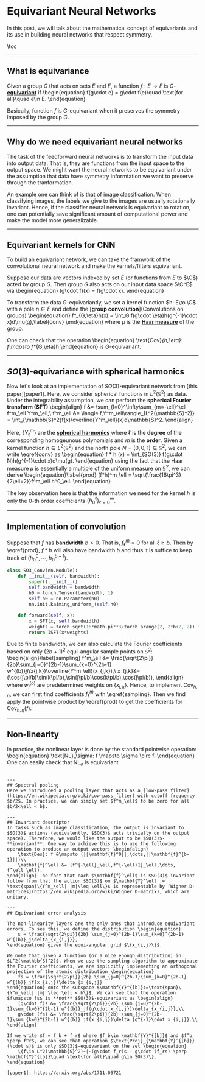 # Equivariant Neural Networks

In this post, we will talk about the mathematical concept of equivariants and its use in building neural networks that respect symmetry.


\toc

---

## What is equivariance

Given a group $G$ that acts on sets $E$ and $F$, a function $f: E \to F$ is $G$-[**equivariant**](https://en.wikipedia.org/wiki/Equivariant_map#:~:text=In%20mathematics%2C%20equivariance%20is%20a,the%20action%20of%20the%20group.) if \begin{equation}
    f(g\cdot e) = g\cdot f(e)\quad \text{for all}\quad e\in E.
\end{equation}

Basically, function $f$ is $G$-equivariant when it preserves the symmetry imposed by the group $G$.

---

## Why do we need equivariant neural networks

The task of the feedforward neural networks is to transform the input data into output data. That is, they are functions from the input space to the output space. We might want the neural networks to be equivariant under the assumption that data have symmetry informtation we want to preserve through the tranformation. 

An example one can think of is that of image classification. When classifying images, the labels we give to the images are usually rotationally invariant. Hence, if the classifier neural network is equivariant to rotation, one can potentially save significant amount of computational power and make the model more generalizable.

---

## Equivariant kernels for CNN

To build an equivariant network, we can take the framwork of the convolutional neural network and make the kernels/filters equivariant.

Suppose our data are vectors indexed by set $E$ (or functions from $E$ to $\C$) acted by group $G$. Then group $G$ also acts on our input data space $\C^E$ via \begin{equation}
    (g\cdot f)(x) = f(g\cdot x).
\end{equation}

To transform the data $G$-equivariantly, we set a kernel function $h: E\to \C$ with a pole $\eta\in E$ and define the [**group convolution**](Convolutions on groups) \begin{equation}
    f*_{G,\eta}h(x):= \int_G f(g\cdot \eta)h(g^{-1}\cdot x)d\mu(g),\label{conv}
\end{equation} where $\mu$ is the [**Haar measure**](https://en.wikipedia.org/wiki/Haar_measure) of the group.

One can check that the operation \begin{equation}
    \text{Cov}_{h,\eta}: f\mapsto f*_{G,\eta}h
\end{equation} is $G$-equivariant.

---
##  $SO(3)$-equivariance with spherical harmonics

Now let's look at an implementation of $SO(3)$-equivariant network from [this paper][paper1]. Here, we consider spherical functions in $L^2(\mathbb{S}^2)$ as data. Under the integrability assumption, we can perform the **spherical Fourier transform (SFT)** \begin{align}
    f &= \sum_{l=0}^\infty\sum_{m=-\ell}^\ell f^m_\ell Y^m_\ell,\\ f^m_\ell &= \langle f,Y^m_\ell\rangle_{L^2(\mathbb{S}^2)} = \int_{\mathbb{S}^2}f(x)\overline{Y^m_\ell}(x)d\mathbb{S}^2.
\end{align}

Here, $\{Y^m_\ell\}$ are the [**spherical harmonics**](https://en.wikipedia.org/wiki/Spherical_harmonics) where $\ell$ is the **degree** of the corresponding homogeunous polynomials and $m$ is the **order**. Given a kernel function $h\in L^2(\mathbb{S}^2)$ and the north pole $N = (0,0,1)\in \mathbb{S}^2$, we can write \eqref{conv} as \begin{equation}
    f * h (x) = \int_{SO(3)} f(g\cdot N)h(g^{-1}\cdot x)d\mu(g).
\end{equation}
using the fact that the Haar measure $\mu$ is essentially a multiple of the uniform measure on $\mathbb{S}^2$, we can derive \begin{equation}\label{prod}
    (f*h)^m_\ell = \sqrt{\frac{16\pi^3}{2\ell+2}}f^m_\ell h^0_\ell.
\end{equation}

The key observation here is that the information we need for the kernel $h$ is only the 0-th order coefficients $\{h^{\ell}_0\}_{\ell=0}^\infty$.

---
## Implementation of convolution
Suppose that $f$ has **bandwidth** $b>0$. That is, $f^m_\ell = 0$ for all $\ell\geq b$. Then by \eqref{prod}, $f*h$ will also have bandwidth $b$ and thus it is suffice to keep track of $(h^0_0,\cdots,h^{b-1}_0)$.

```python
class SO3_Conv(nn.Module):
    def __init__(self, bandwidth):
        super().__init__()
        self.bandwidth = bandwidth
        h0 = torch.Tensor(bandwidth, 1)
        self.h0 = nn.Parameter(h0)
        nn.init.kaiming_uniform_(self.h0)

    def forward(self, x):
        x = SFT(x, self.bandwidth)
        weights = torch.sqrt(16*math.pi**3/torch.arange(2, 2*b+2, 2)) * self.h0
        return ISFT(x*weights)
```

Due to finite bandwidth, we can also calculate the Fourier coefficients based on only $(2b+1)^2$ equi-angular sample points on $\mathbb{S}^2$: \begin{align}\label{sampling}
    f^m_\ell  &=  \frac{\sqrt{2\pi}}{2b}\sum_{j=0}^{2b-1}\sum_{k=0}^{2b-1} w^{(b)}_jf(x_{j,k})\overline{Y^m_\ell}(x_{j,k}),\\
    x_{j,k}&= (\cos(j\pi/b)\sin(k\pi/b),\sin(j\pi/b)\cos(k\pi/b),\cos(j\pi/b)),
\end{align} where $w^{(b)}_j$ are predetermined weights on $\{x_{j,k}\}$. Hence, to implement $\text{Cov}_{h,\eta}$, we can first find coefficients $f^m_\ell$ with \eqref{sampling}. Then we find apply the pointwise product by \eqref{prod} to get the coefficients for $\text{Cov}_{h,\eta}(f)$.

---
## Non-linearity
In practice, the nonlinear layer is done by the standard pointwise operation: \begin{equation}
    \text{NL}_\sigma: f \mapsto \sigma \circ f.
\end{equation} One can easily check that $\text{NL}_\sigma$ is equivariant. 

~~~<span style="color:red;">Warning:</span>~~~ Operation $\text{NL}_\sigma$ **does not** preserve the bandwith of the data. In fact, $\text{NL}_\sigma(f)$ can have infinite bandwidth regardless of the bandwith of $f$. Therefore, computing the Fourier coefficients with \eqref{sampling} after a non-linearity operation will introduce errors (See [equivariance error analysis](../post1/#equivariant_error_analysis)).

---
## Spectral pooling
Here we introduced a pooling layer that acts as a [low-pass filter](https://en.wikipedia.org/wiki/Low-pass_filter) with cutoff frequency $b/2$. In practice, we can simply set $f^m_\ell$ to be zero for all $b/2<\ell < b$. 

---
## Invariant descriptor
In tasks such as image classification, the output is invariant to $SO(3)$ actions (equivalently, $SO(3)$ acts trivially on the output space). Therefore, we would like the output to be $SO(3)$-**invariant**. One way to achieve this is to use the following operation to produce an output vector: \begin{align}
    \text{Des}: f &\mapsto (||\mathbf{f}^0||,\dots,||\mathbf{f}^{b-1}||)\\
    \mathbf{f}^\ell &= (f^{-\ell}_\ell,f^{-\ell+1}_\ell,\dots, f^\ell_\ell).
\end{align} The fact that each $\mathbf{f}^\ell$ is $SO(3)$-invariant follow from that the action $SO(3)$ on $\mathbf{Y}^\ell := \text{span}\{Y^m_\ell| |m|\leq \ell\}$ is representable by [Wigner D-matrices](https://en.wikipedia.org/wiki/Wigner_D-matrix), which are unitary.

---
## Equivariant error analysis

The non-linearity layers are the only ones that introduce equivariant errors. To see this, we define the distribution \begin{equation}
    s = \frac{\sqrt{2\pi}}{2b} \sum_{j=0}^{2b-1}\sum_{k=0}^{2b-1} w^{(b)}_j\delta_{x_{i,j}},
\end{equation} given the equi-angular grid $\{x_{i,j}\}$.

We note that given a function (or a nice enough distribution) in $L^2(\mathbb{S}^2)$. When we use the sampling algorithm to approximate the Fourier coefficients, we are implicitly implementing an orthogonal projection of the atomic distribution \begin{equation}
    fs = \frac{\sqrt{2\pi}}{2b} \sum_{j=0}^{2b-1}\sum_{k=0}^{2b-1} w^{(b)}_jf(x_{i,j})\delta_{x_{i,j}}
\end{equation} onto the subspace $\mathbf{Y}^{[b]}:=\text{span}\{Y^m_\ell| |m| \leq \ell < b\}$. We can see that the operation $f\mapsto fs$ is **not** $SO(3)$-equivariant as \begin{align}
    (g\cdot f)s &= \frac{\sqrt{2\pi}}{2b} \sum_{j=0}^{2b-1}\sum_{k=0}^{2b-1} w^{(b)}_jf(g\cdot x_{i,j})\delta_{x_{i,j}},\\
    g\cdot (fs) &= \frac{\sqrt{2\pi}}{2b} \sum_{j=0}^{2b-1}\sum_{k=0}^{2b-1} w^{(b)}_jf(x_{i,j})\delta_{g^{-1}\cdot x_{i,j}}.\\
\end{align}

If we write $f = f_b + f_r$ where $f_b\in \mathbf{Y}^{[b]}$ and $f^b \perp f^r$, we can see that operation $\text{Proj}_{\mathbf{Y}^{[b]}}(\cdot s)$ is only $SO(3)$-equivariant on the set \begin{equation}
    \{f\in L^2(\mathbb{S}^2)~|~(g\cdot f_r)s - g\cdot (f_rs) \perp \mathbf{Y}^{[b]}\quad \text{for all}\quad g\in SO(3)\}.
\end{equation}

[paper1]: https://arxiv.org/abs/1711.06721
